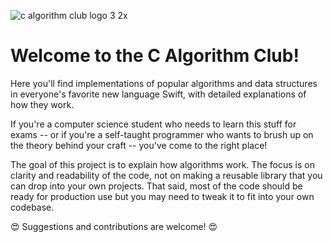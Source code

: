 ![c algorithm club logo 3 2x](https://user-images.githubusercontent.com/19171147/31624932-5079c0b2-b272-11e7-9bfc-687e13a5015c.png)

# Welcome to the C Algorithm Club!

Here you'll find implementations of popular algorithms and data structures in everyone's favorite new language Swift, with detailed explanations of how they work.

If you're a computer science student who needs to learn this stuff for exams -- or if you're a self-taught programmer who wants to brush up on the theory behind your craft -- you've come to the right place!

The goal of this project is to explain how algorithms work. The focus is on clarity and readability of the code, not on making a reusable library that you can drop into your own projects. That said, most of the code should be ready for production use but you may need to tweak it to fit into your own codebase.

😍 Suggestions and contributions are welcome! 😍
